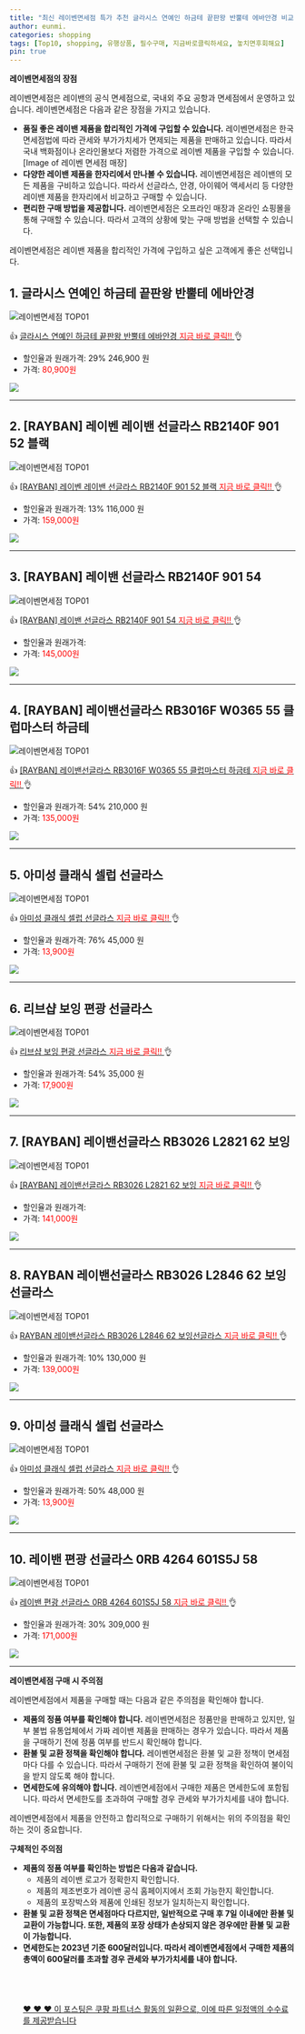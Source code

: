 ```yaml
---
title: "최신 레이벤면세점 특가 추천 글라시스 연예인 하금테 끝판왕 반뿔테 에바안경 비교 장점"
author: eunmi.
categories: shopping
tags: [Top10, shopping, 유행상품, 필수구매, 지금바로클릭하세요, 놓치면후회해요]
pin: true
---
```

**레이벤면세점의 장점**

레이벤면세점은 레이밴의 공식 면세점으로, 국내외 주요 공항과 면세점에서 운영하고 있습니다. 레이벤면세점은 다음과 같은 장점을 가지고 있습니다.

* **품질 좋은 레이밴 제품을 합리적인 가격에 구입할 수 있습니다.** 레이벤면세점은 한국 면세점법에 따라 관세와 부가가치세가 면제되는 제품을 판매하고 있습니다. 따라서 국내 백화점이나 온라인몰보다 저렴한 가격으로 레이벤 제품을 구입할 수 있습니다.
[Image of 레이벤 면세점 매장]
* **다양한 레이밴 제품을 한자리에서 만나볼 수 있습니다.** 레이벤면세점은 레이밴의 모든 제품을 구비하고 있습니다. 따라서 선글라스, 안경, 아이웨어 액세서리 등 다양한 레이밴 제품을 한자리에서 비교하고 구매할 수 있습니다.
* **편리한 구매 방법을 제공합니다.** 레이벤면세점은 오프라인 매장과 온라인 쇼핑몰을 통해 구매할 수 있습니다. 따라서 고객의 상황에 맞는 구매 방법을 선택할 수 있습니다.

레이벤면세점은 레이밴 제품을 합리적인 가격에 구입하고 싶은 고객에게 좋은 선택입니다.

   

## 1. 글라시스 연예인 하금테 끝판왕 반뿔테 에바안경

![레이벤면세점 TOP01](https://thumbnail10.coupangcdn.com/thumbnails/remote/230x230ex/image/vendor_inventory/0f56/065ebd75feafb9b6e44a2c7a6ca52f480a1bd534c38d8579093b72c011f6.jpeg)


👍 [글라시스 연예인 하금테 끝판왕 반뿔테 에바안경 <font color=red> 지금 바로 클릭!! </font> ](https://link.coupang.com/re/AFFSDP?lptag=AF3617701&subid=GithubCoopas&pageKey=6710421343&traceid=V0-153&itemId=15576599811&vendorItemId=82795676438) 👌 


- 할인율과 원래가격: 29%  246,900   원
- 가격: <span style='color:red'>80,900원</span>

[![](/discount_price.png)](https://link.coupang.com/re/AFFSDP?lptag=AF3617701&subid=GithubCoopas&pageKey=6710421343&traceid=V0-153&itemId=15576599811&vendorItemId=82795676438)

---


   

## 2. [RAYBAN] 레이벤 레이밴 선글라스 RB2140F 901 52 블랙

![레이벤면세점 TOP01](https://thumbnail7.coupangcdn.com/thumbnails/remote/230x230ex/image/vendor_inventory/images/2016/02/05/14/1/bad53936-61c6-486a-b790-318afd53ca91.jpg)


👍 [[RAYBAN] 레이벤 레이밴 선글라스 RB2140F 901 52 블랙 <font color=red> 지금 바로 클릭!! </font> ](https://link.coupang.com/re/AFFSDP?lptag=AF3617701&subid=GithubCoopas&pageKey=6714054813&traceid=V0-153&itemId=15596621606&vendorItemId=3012210916) 👌 


- 할인율과 원래가격: 13%  116,000   원
- 가격: <span style='color:red'>159,000원</span>

[![](/discount_price.png)](https://link.coupang.com/re/AFFSDP?lptag=AF3617701&subid=GithubCoopas&pageKey=6714054813&traceid=V0-153&itemId=15596621606&vendorItemId=3012210916)

---


   

## 3. [RAYBAN] 레이밴 선글라스 RB2140F 901 54

![레이벤면세점 TOP01](https://thumbnail9.coupangcdn.com/thumbnails/remote/230x230ex/image/vendor_inventory/fa28/83ac66819910f4f8ba3ee49280fd93d90c020b6ac30bf971cd71c342f941.jpg)


👍 [[RAYBAN] 레이밴 선글라스 RB2140F 901 54 <font color=red> 지금 바로 클릭!! </font> ](https://link.coupang.com/re/AFFSDP?lptag=AF3617701&subid=GithubCoopas&pageKey=6714063614&traceid=V0-153&itemId=15596659759&vendorItemId=4591566133) 👌 


- 할인율과 원래가격: 
- 가격: <span style='color:red'>145,000원</span>

[![](/discount_price.png)](https://link.coupang.com/re/AFFSDP?lptag=AF3617701&subid=GithubCoopas&pageKey=6714063614&traceid=V0-153&itemId=15596659759&vendorItemId=4591566133)

---


   

## 4. [RAYBAN] 레이밴선글라스 RB3016F W0365 55 클럽마스터 하금테

![레이벤면세점 TOP01](https://thumbnail7.coupangcdn.com/thumbnails/remote/230x230ex/image/vendor_inventory/images/2018/06/25/17/3/b0b58956-8b53-4e70-8da4-ab5d9b0429ee.jpg)


👍 [[RAYBAN] 레이밴선글라스 RB3016F W0365 55 클럽마스터 하금테 <font color=red> 지금 바로 클릭!! </font> ](https://link.coupang.com/re/AFFSDP?lptag=AF3617701&subid=GithubCoopas&pageKey=6714196245&traceid=V0-153&itemId=15597118939&vendorItemId=87124412682) 👌 


- 할인율과 원래가격: 54%  210,000   원
- 가격: <span style='color:red'>135,000원</span>

[![](/discount_price.png)](https://link.coupang.com/re/AFFSDP?lptag=AF3617701&subid=GithubCoopas&pageKey=6714196245&traceid=V0-153&itemId=15597118939&vendorItemId=87124412682)

---


   

## 5. 아미성 클래식 셀럽 선글라스

![레이벤면세점 TOP01](https://thumbnail10.coupangcdn.com/thumbnails/remote/230x230ex/image/vendor_inventory/9b98/45055d9e45b62d1afbe946fd382d2ec5c06e398129905940ffa587c357d4.jpg)


👍 [아미성 클래식 셀럽 선글라스 <font color=red> 지금 바로 클릭!! </font> ](https://link.coupang.com/re/AFFSDP?lptag=AF3617701&subid=GithubCoopas&pageKey=7461015027&traceid=V0-153&itemId=19446902864&vendorItemId=86557777298) 👌 


- 할인율과 원래가격: 76%  45,000   원
- 가격: <span style='color:red'>13,900원</span>

[![](/discount_price.png)](https://link.coupang.com/re/AFFSDP?lptag=AF3617701&subid=GithubCoopas&pageKey=7461015027&traceid=V0-153&itemId=19446902864&vendorItemId=86557777298)

---


   

## 6. 리브샵 보잉 편광 선글라스

![레이벤면세점 TOP01](https://thumbnail10.coupangcdn.com/thumbnails/remote/230x230ex/image/vendor_inventory/3c6e/d9a9fad7bbf22fbb84e6a7404e5d8d24b1cc9b492f8d168c2ae3a1be6d69.png)


👍 [리브샵 보잉 편광 선글라스 <font color=red> 지금 바로 클릭!! </font> ](https://link.coupang.com/re/AFFSDP?lptag=AF3617701&subid=GithubCoopas&pageKey=7403062081&traceid=V0-153&itemId=19165298036&vendorItemId=86283697413) 👌 


- 할인율과 원래가격: 54%  35,000   원
- 가격: <span style='color:red'>17,900원</span>

[![](/discount_price.png)](https://link.coupang.com/re/AFFSDP?lptag=AF3617701&subid=GithubCoopas&pageKey=7403062081&traceid=V0-153&itemId=19165298036&vendorItemId=86283697413)

---


   

## 7. [RAYBAN] 레이밴선글라스 RB3026 L2821 62 보잉

![레이벤면세점 TOP01](https://thumbnail8.coupangcdn.com/thumbnails/remote/230x230ex/image/vendor_inventory/images/2016/05/03/15/2/ea497343-4fe1-410d-a2c1-080cef8d4db5.jpg)


👍 [[RAYBAN] 레이밴선글라스 RB3026 L2821 62 보잉 <font color=red> 지금 바로 클릭!! </font> ](https://link.coupang.com/re/AFFSDP?lptag=AF3617701&subid=GithubCoopas&pageKey=6714058744&traceid=V0-153&itemId=15596638500&vendorItemId=3022695543) 👌 


- 할인율과 원래가격: 
- 가격: <span style='color:red'>141,000원</span>

[![](/discount_price.png)](https://link.coupang.com/re/AFFSDP?lptag=AF3617701&subid=GithubCoopas&pageKey=6714058744&traceid=V0-153&itemId=15596638500&vendorItemId=3022695543)

---


   

## 8. RAYBAN 레이밴선글라스 RB3026 L2846 62 보잉선글라스

![레이벤면세점 TOP01](https://thumbnail10.coupangcdn.com/thumbnails/remote/230x230ex/image/vendor_inventory/images/2016/05/03/15/6/3dd56d80-69e8-4fa7-8c4a-a6fd84c25217.jpg)


👍 [RAYBAN 레이밴선글라스 RB3026 L2846 62 보잉선글라스 <font color=red> 지금 바로 클릭!! </font> ](https://link.coupang.com/re/AFFSDP?lptag=AF3617701&subid=GithubCoopas&pageKey=6714229793&traceid=V0-153&itemId=15597267074&vendorItemId=3022695438) 👌 


- 할인율과 원래가격: 10%  130,000   원
- 가격: <span style='color:red'>139,000원</span>

[![](/discount_price.png)](https://link.coupang.com/re/AFFSDP?lptag=AF3617701&subid=GithubCoopas&pageKey=6714229793&traceid=V0-153&itemId=15597267074&vendorItemId=3022695438)

---


   

## 9. 아미성 클래식 셀럽 선글라스

![레이벤면세점 TOP01](https://thumbnail8.coupangcdn.com/thumbnails/remote/230x230ex/image/vendor_inventory/2701/6fa06e7fb9d2c09173e2852e9ef3356cba535a71da78c2c105e58f711ed1.jpg)


👍 [아미성 클래식 셀럽 선글라스 <font color=red> 지금 바로 클릭!! </font> ](https://link.coupang.com/re/AFFSDP?lptag=AF3617701&subid=GithubCoopas&pageKey=7461015027&traceid=V0-153&itemId=19446902852&vendorItemId=86557777312) 👌 


- 할인율과 원래가격: 50%  48,000   원
- 가격: <span style='color:red'>13,900원</span>

[![](/discount_price.png)](https://link.coupang.com/re/AFFSDP?lptag=AF3617701&subid=GithubCoopas&pageKey=7461015027&traceid=V0-153&itemId=19446902852&vendorItemId=86557777312)

---


   

## 10. 레이밴 편광 선글라스 0RB 4264 601S5J 58

![레이벤면세점 TOP01](https://thumbnail7.coupangcdn.com/thumbnails/remote/230x230ex/image/vendor_inventory/cc8d/cc7c1262743b9236fc97536ee4103b00611555dcf3689c717ce9d2e42be5.jpg)


👍 [레이밴 편광 선글라스 0RB 4264 601S5J 58 <font color=red> 지금 바로 클릭!! </font> ](https://link.coupang.com/re/AFFSDP?lptag=AF3617701&subid=GithubCoopas&pageKey=4327208763&traceid=V0-153&itemId=5044927148&vendorItemId=72354454698) 👌 


- 할인율과 원래가격: 30%  309,000   원
- 가격: <span style='color:red'>171,000원</span>

[![](/discount_price.png)](https://link.coupang.com/re/AFFSDP?lptag=AF3617701&subid=GithubCoopas&pageKey=4327208763&traceid=V0-153&itemId=5044927148&vendorItemId=72354454698)

---
**레이벤면세점 구매 시 주의점**

레이벤면세점에서 제품을 구매할 때는 다음과 같은 주의점을 확인해야 합니다.

* **제품의 정품 여부를 확인해야 합니다.** 레이벤면세점은 정품만을 판매하고 있지만, 일부 불법 유통업체에서 가짜 레이밴 제품을 판매하는 경우가 있습니다. 따라서 제품을 구매하기 전에 정품 여부를 반드시 확인해야 합니다.
* **환불 및 교환 정책을 확인해야 합니다.** 레이벤면세점은 환불 및 교환 정책이 면세점마다 다를 수 있습니다. 따라서 구매하기 전에 환불 및 교환 정책을 확인하여 불이익을 받지 않도록 해야 합니다.
* **면세한도에 유의해야 합니다.** 레이벤면세점에서 구매한 제품은 면세한도에 포함됩니다. 따라서 면세한도를 초과하여 구매할 경우 관세와 부가가치세를 내야 합니다.

레이벤면세점에서 제품을 안전하고 합리적으로 구매하기 위해서는 위의 주의점을 확인하는 것이 중요합니다.

**구체적인 주의점**

* **제품의 정품 여부를 확인하는 방법은 다음과 같습니다.**
    * 제품의 레이밴 로고가 정확한지 확인합니다.
    * 제품의 제조번호가 레이밴 공식 홈페이지에서 조회 가능한지 확인합니다.
    * 제품의 포장박스와 제품에 인쇄된 정보가 일치하는지 확인합니다.
* **환불 및 교환 정책은 면세점마다 다르지만, 일반적으로 구매 후 7일 이내에만 환불 및 교환이 가능합니다. 또한, 제품의 포장 상태가 손상되지 않은 경우에만 환불 및 교환이 가능합니다.**
* **면세한도는 2023년 기준 600달러입니다. 따라서 레이벤면세점에서 구매한 제품의 총액이 600달러를 초과할 경우 관세와 부가가치세를 내야 합니다.**<br><br><br><br><br> [ ❤ ❤ ❤ 이 포스팅은 쿠팡 파트너스 활동의 일환으로, 이에 따른 일정액의 수수료를 제공받습니다](https://link.coupang.com/a/bcEFyh)